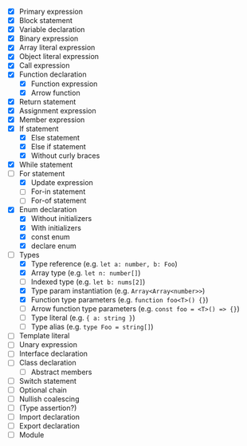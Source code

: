 - [x] Primary expression
- [x] Block statement
- [x] Variable declaration
- [x] Binary expression
- [x] Array literal expression
- [x] Object literal expression
- [x] Call expression
- [x] Function declaration
  - [x] Function expression
  - [x] Arrow function
- [x] Return statement
- [x] Assignment expression
- [x] Member expression
- [x] If statement
  - [x] Else statement
  - [x] Else if statement
  - [x] Without curly braces
- [x] While statement
- [ ] For statement
  - [x] Update expression
  - [ ] For-in statement
  - [ ] For-of statement
- [x] Enum declaration
  - [x] Without initializers
  - [x] With initializers
  - [x] const enum
  - [x] declare enum
- [ ] Types
  - [x] Type reference (e.g. `let a: number, b: Foo`)
  - [x] Array type (e.g. `let n: number[]`)
  - [ ] Indexed type (e.g. `let b: nums[2]`)
  - [x] Type param instantiation (e.g. `Array<Array<number>>`)
  - [x] Function type parameters (e.g. `function foo<T>() {}`)
  - [ ] Arrow function type parameters (e.g. `const foo = <T>() => {}`)
  - [ ] Type literal (e.g. `{ a: string }`)
  - [ ] Type alias (e.g. `type Foo = string[]`)
- [ ] Template literal
- [ ] Unary expression
- [ ] Interface declaration
- [ ] Class declaration
  - [ ] Abstract members
- [ ] Switch statement
- [ ] Optional chain
- [ ] Nullish coalescing
- [ ] (Type assertion?)
- [ ] Import declaration
- [ ] Export declaration
- [ ] Module
